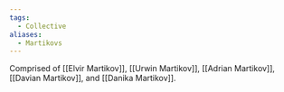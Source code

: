 ```yaml
---
tags:
  - Collective
aliases:
  - Martikovs
---
```

Comprised of [[Elvir Martikov]], [[Urwin Martikov]], [[Adrian Martikov]], [[Davian Martikov]], and [[Danika Martikov]]. 